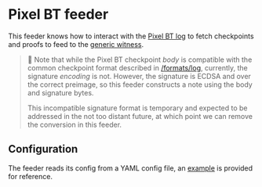 # Pixel BT feeder

This feeder knows how to interact with the
[Pixel BT log](https://developers.google.com/android/binary_transparency/pixel)
to fetch checkpoints and proofs to feed to the [generic witness](/witness/golang).

> :frog:
> Note that while the Pixel BT checkpoint _body_ is compatible with the 
> common checkpoint format described in [/formats/log](/formats/log),
> currently, the signature *encoding* is not. However, the signature is ECDSA
> and over the correct preimage, so this feeder constructs a note using the
> body and signature bytes.
>
> This incompatible signature format is temporary and expected to be addressed
> in the not too distant future, at which point we can remove the conversion in
> this feeder.

## Configuration

The feeder reads its config from a YAML config file, an [example](./example_config.yaml) is
provided for reference.
